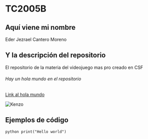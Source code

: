 # TC2005B

## Aquí viene mi nombre
Eder Jezrael Cantero Moreno

## Y la descripción del repositorio 
El repositorio de la materia del videojuego mas pro creado en CSF

###### Hay un hola mundo en el repositorio
[Link al hola mundo](https://github.com/JezraelMoreno/TC2005B/blob/main/hello_world.py)

![Kenzo](https://github.com/JezraelMoreno/TC2005B/blob/main/WhatsApp%20Image%202025-02-10%20at%202.34.46%20PM.jpeg)


## Ejemplos de código
```python print("Hello world") ```


